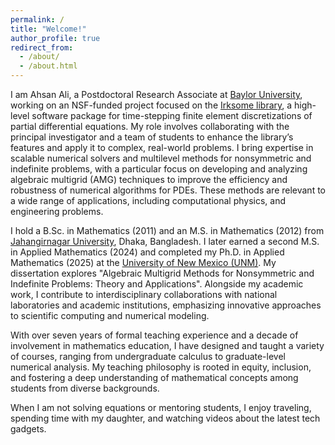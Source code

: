 ```yaml
---
permalink: /
title: "Welcome!"
author_profile: true
redirect_from: 
  - /about/
  - /about.html
---
```


<style>
body {
  background-image: url("/assets/images/baylor-watermark.png") !important;
  background-repeat: no-repeat !important;
  background-position: center !important;
  background-size: 500px auto !important;
}
</style>

<style>
.page__content p {
  text-align: justify !important;
}
</style>

I am Ahsan Ali, a Postdoctoral Research Associate at [Baylor University](https://www.baylor.edu/), working on an NSF-funded project focused on the [Irksome library](https://www.firedrakeproject.org/Irksome/), a high-level software package for time-stepping finite element discretizations of partial differential equations. My role involves collaborating with the principal investigator and a team of students to enhance the library’s features and apply it to complex, real-world problems. I bring expertise in scalable numerical solvers and multilevel methods for nonsymmetric and indefinite problems, with a particular focus on developing and analyzing algebraic multigrid (AMG) techniques to improve the efficiency and robustness of numerical algorithms for PDEs. These methods are relevant to a wide range of applications, including computational physics, and engineering problems.

I hold a B.Sc. in Mathematics (2011) and an M.S. in Mathematics (2012) from [Jahangirnagar University](https://juniv.edu/), Dhaka, Bangladesh. I later earned a second M.S. in Applied Mathematics (2024) and completed my Ph.D. in Applied Mathematics (2025) at the [University of New Mexico (UNM)](https://www.unm.edu/). My dissertation explores "Algebraic Multigrid Methods for Nonsymmetric and Indefinite Problems: Theory and Applications". Alongside my academic work, I contribute to interdisciplinary collaborations with national laboratories and academic institutions, emphasizing innovative approaches to scientific computing and numerical modeling.

With over seven years of formal teaching experience and a decade of involvement in mathematics education, I have designed and taught a variety of courses, ranging from undergraduate calculus to graduate-level numerical analysis. My teaching philosophy is rooted in equity, inclusion, and fostering a deep understanding of mathematical concepts among students from diverse backgrounds.

When I am not solving equations or mentoring students, I enjoy traveling, spending time with my daughter, and watching videos about the latest tech gadgets.
